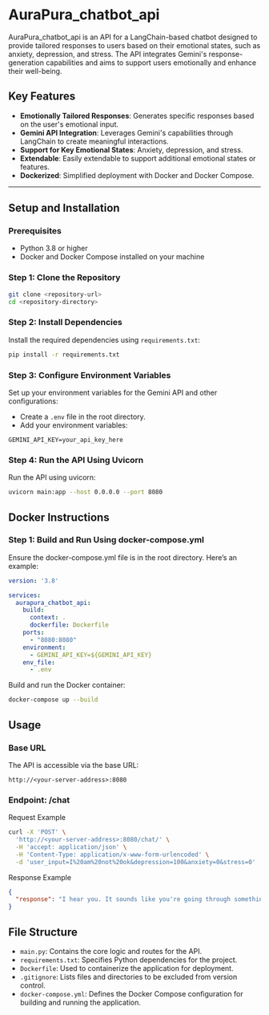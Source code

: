 # AuraPura_chatbot_api

AuraPura_chatbot_api is an API for a LangChain-based chatbot designed to provide tailored responses to users based on their emotional states, such as anxiety, depression, and stress. The API integrates Gemini's response-generation capabilities and aims to support users emotionally and enhance their well-being.

## Key Features

- **Emotionally Tailored Responses**: Generates specific responses based on the user's emotional input.
- **Gemini API Integration**: Leverages Gemini's capabilities through LangChain to create meaningful interactions.
- **Support for Key Emotional States**: Anxiety, depression, and stress.
- **Extendable**: Easily extendable to support additional emotional states or features.
- **Dockerized**: Simplified deployment with Docker and Docker Compose.

---

## Setup and Installation

### Prerequisites

- Python 3.8 or higher
- Docker and Docker Compose installed on your machine

### Step 1: Clone the Repository

```bash
git clone <repository-url>
cd <repository-directory>
```

### Step 2: Install Dependencies

Install the required dependencies using `requirements.txt`:

```bash
pip install -r requirements.txt
```

### Step 3: Configure Environment Variables

Set up your environment variables for the Gemini API and other configurations:

- Create a `.env` file in the root directory.
- Add your environment variables:

```env
GEMINI_API_KEY=your_api_key_here
```

### Step 4: Run the API Using Uvicorn
Run the API using uvicorn:

```bash
uvicorn main:app --host 0.0.0.0 --port 8080
```

## Docker Instructions

### Step 1: Build and Run Using docker-compose.yml

Ensure the docker-compose.yml file is in the root directory. Here’s an example:

```yaml
version: '3.8'

services:
  aurapura_chatbot_api:
    build:
      context: .
      dockerfile: Dockerfile
    ports:
      - "8080:8080"
    environment:
      - GEMINI_API_KEY=${GEMINI_API_KEY}
    env_file:
      - .env
```
Build and run the Docker container:

```bash
docker-compose up --build
```

## Usage
### Base URL
The API is accessible via the base URL:

```arduino
http://<your-server-address>:8080
```

### Endpoint: /chat

Request Example

```bash
curl -X 'POST' \
  'http://<your-server-address>:8080/chat/' \
  -H 'accept: application/json' \
  -H 'Content-Type: application/x-www-form-urlencoded' \
  -d 'user_input=I%20am%20not%20ok&depression=100&anxiety=0&stress=0'
```

Response Example

```json
{
  "response": "I hear you. It sounds like you're going through something really tough right now. I'm here to listen, without judgment. Just know that you're not alone, and even though it feels overwhelming right now, feelings do change. I'm here for you."
}
```

## File Structure
- `main.py`: Contains the core logic and routes for the API.
- `requirements.txt`: Specifies Python dependencies for the project.
- `Dockerfile`: Used to containerize the application for deployment.
- `.gitignore`: Lists files and directories to be excluded from version control.
- `docker-compose.yml`: Defines the Docker Compose configuration for building and running the application.
